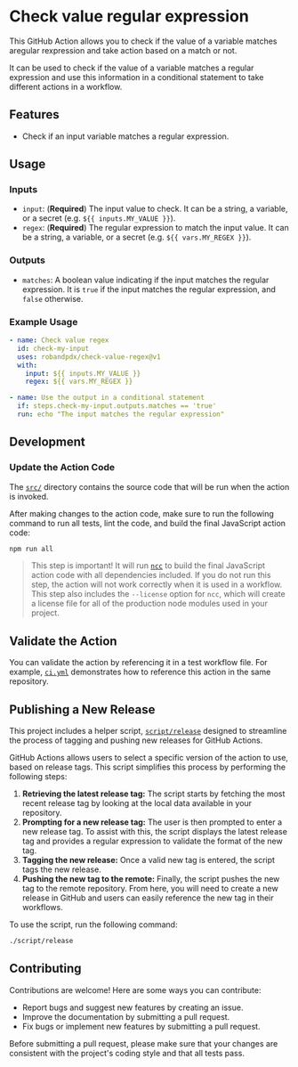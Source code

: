 # Check value regular expression

This GitHub Action allows you to check if the value of a variable matches aregular rexpression and take action based on a match or not.  

It can be used to check if the value of a variable matches a regular expression and use this information in a conditional statement to take different actions in a workflow.  

## Features

- Check if an input variable matches a regular expression.

## Usage

### Inputs

- `input`: (**Required**) The input value to check. It can be a string, a variable, or a secret (e.g. `${{ inputs.MY_VALUE }}`).
- `regex`: (**Required**) The regular expression to match the input value. It can be a string, a variable, or a secret (e.g. `${{ vars.MY_REGEX }}`).

### Outputs

- `matches`: A boolean value indicating if the input matches the regular expression. It is `true` if the input matches the regular expression, and `false` otherwise.

### Example Usage

```yaml
- name: Check value regex
  id: check-my-input
  uses: robandpdx/check-value-regex@v1
  with:
    input: ${{ inputs.MY_VALUE }}
    regex: ${{ vars.MY_REGEX }}

- name: Use the output in a conditional statement
  if: steps.check-my-input.outputs.matches == 'true'
  run: echo "The input matches the regular expression"
```

## Development

### Update the Action Code

The [`src/`](./src/) directory contains the source code that will be run when the action is invoked.  

After making changes to the action code, make sure to run the following command to run all tests, lint the code, and build the final JavaScript action code:  

```bash
npm run all
```

> This step is important! It will run [`ncc`](https://github.com/vercel/ncc) to
> build the final JavaScript action code with all dependencies included. If you
> do not run this step, the action will not work correctly when it is used in a
> workflow. This step also includes the `--license` option for `ncc`, which will
> create a license file for all of the production node modules used in your
> project.

## Validate the Action

You can validate the action by referencing it in a test workflow file. For example, [`ci.yml`](./.github/workflows/ci.yml) demonstrates how to reference this action in the same repository.  

## Publishing a New Release

This project includes a helper script, [`script/release`](./script/release) designed to streamline the process of tagging and pushing new releases for GitHub Actions.  

GitHub Actions allows users to select a specific version of the action to use, based on release tags. This script simplifies this process by performing the following steps:  

1. **Retrieving the latest release tag:** The script starts by fetching the most recent release tag by looking at the local data available in your repository.
1. **Prompting for a new release tag:** The user is then prompted to enter a new release tag. To assist with this, the script displays the latest release tag and provides a regular expression to validate the format of the new tag.
1. **Tagging the new release:** Once a valid new tag is entered, the script tags the new release.
1. **Pushing the new tag to the remote:** Finally, the script pushes the new tag to the remote repository. From here, you will need to create a new release in GitHub and users can easily reference the new tag in their workflows.

To use the script, run the following command:

```bash
./script/release
```

## Contributing

Contributions are welcome! Here are some ways you can contribute:

- Report bugs and suggest new features by creating an issue.
- Improve the documentation by submitting a pull request.
- Fix bugs or implement new features by submitting a pull request.

Before submitting a pull request, please make sure that your changes are consistent with the project's coding style and that all tests pass.
